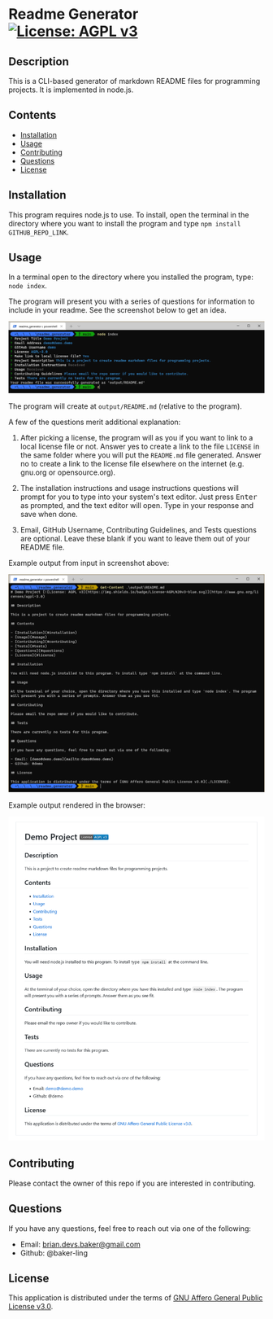 # Readme Generator [![License: AGPL v3](https://img.shields.io/badge/License-AGPL%20v3-blue.svg)](https://www.gnu.org/licenses/agpl-3.0)

## Description

This is a CLI-based generator of markdown README files for programming projects. It is implemented in node.js.

## Contents

- [Installation](#installation)
- [Usage](#usage)
- [Contributing](#contributing)
- [Questions](#questions)
- [License](#license)

## Installation

This program requires node.js to use. To install, open the terminal in the directory where you want to install the program and type `npm install GITHUB_REPO_LINK`.

## Usage

In a terminal open to the directory where you installed the program, type: `node index`.

The program will present you with a series of questions for information to include in your readme. See the screenshot below to get an idea.

![Screenshot of all questions completed](screen_captures/demo_screenshot.png)

The program will create at `output/README.md` (relative to the program).

A few of the questions merit additional explanation:

1. After picking a license, the program will as you if you want to link to a local license file or not. Answer yes to create a link to the file `LICENSE` in the same folder where you will put the `README.md` file generated. Answer no to create a link to the license file elsewhere on the internet (e.g. gnu.org or opensource.org).

2. The installation instructions and usage instructions questions will prompt for you to type into your system's text editor. Just press <kbd>Enter</kbd> as prompted, and the text editor will open. Type in your response and save when done.

3. Email, GitHub Username, Contributing Guidelines, and Tests questions are optional. Leave these blank if you want to leave them out of your README file.

Example output from input in screenshot above:

![Screenshot of README.md generated](screen_captures/demo_output_screenshot.png)

Example output rendered in the browser:

![Screenshot of README.md generated rendered in browser with markdown plugin](screen_captures/demo_output_browser_screenshot.png)

## Contributing

Please contact the owner of this repo if you are interested in contributing.


## Questions

If you have any questions, feel free to reach out via one of the following:

- Email: [brian.devs.baker@gmail.com](mailto:brian.devs.baker@gmail.com)
- Github: @baker-ling

## License

This application is distributed under the terms of [GNU Affero General Public License v3.0](./LICENSE).
